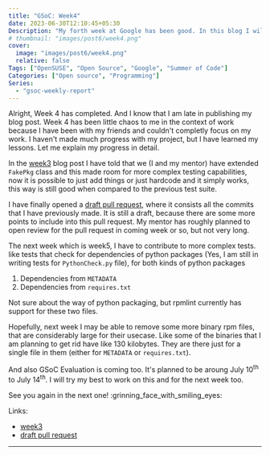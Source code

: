 ```yaml
---
title: "GSoC: Week4"
date: 2023-06-30T12:10:45+05:30
Description: "My forth week at Google has been good. In this blog I will share my learnings and progress for the same"
# thumbnail: "images/post6/week4.png"
cover:
  image: "images/post6/week4.png"
  relative: false
Tags: ["OpenSUSE", "Open Source", "Google", "Summer of Code"]
Categories: ["Open source", "Programming"]
Series:
  - "gsoc-weekly-report"
---
```


Alright, Week 4 has completed. And I know that I am late in publishing my blog post. Week 4 has been little chaos to me in the context of work because I have been with my friends and couldn't completly focus on my work. I haven't made much progress with my project, but I have learned my lessons. Let me explain my progress in detail.


In the [week3] blog post I have told that we (I and my mentor) have extended `FakePkg` class and this made room for more complex testing capabilities, now it is possible to just add things or just hardcode and it simply works, this way is still good when compared to the previous test suite.

[week3]: /post/week3-at-gsoc/

I have finally opened a [draft pull request], where it consists all the commits that I have previously made. It is still a draft, because there are some more points to include into this pull request. My mentor has roughly planned to open review for the pull request in coming week or so, but not very long.

[draft pull request]: https://github.com/rpm-software-management/rpmlint/pull/1079

The next week which is week5, I have to contribute to more complex tests. like tests that check for dependencies of python packages (Yes, I am still in writing tests for `PythonCheck.py` file), for both kinds of python packages 
1. Dependencies from `METADATA`
2. Dependencies from `requires.txt`

Not sure about the way of python packaging, but rpmlint currently has support for these two files.

Hopefully, next week I may be able to remove some more binary rpm files, that are considerably large for their usecase. Like some of the binaries that I am planning to get rid have like 130 kilobytes. They are there just for a single file in them (either for `METADATA` or `requires.txt`). 

And also GSoC Evaluation is coming too. It's planned to be aroung July 10<sup>th</sup> to July 14<sup>th</sup>. I will try my best to work on this and for the next week too.

See you again in the next one! :grinning_face_with_smiling_eyes:


Links:
- [week3]
- [draft pull request]


---
